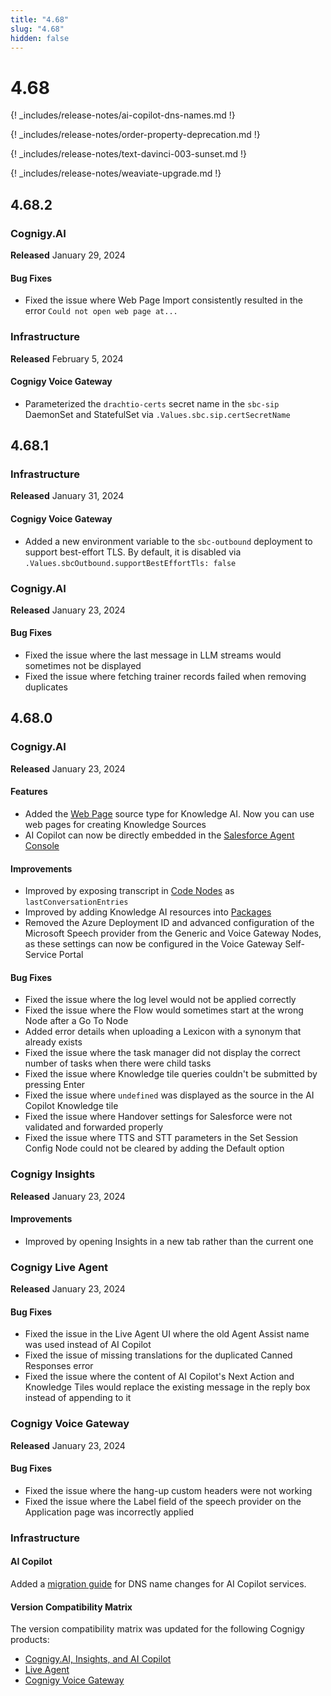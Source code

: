 ```yaml
---
title: "4.68"
slug: "4.68"
hidden: false
---
```


# 4.68

{! _includes/release-notes/ai-copilot-dns-names.md !}

{! _includes/release-notes/order-property-deprecation.md !}

{! _includes/release-notes/text-davinci-003-sunset.md !}

{! _includes/release-notes/weaviate-upgrade.md !}

## 4.68.2

### Cognigy.AI

**Released** January 29, 2024

#### Bug Fixes

- Fixed the issue where Web Page Import consistently resulted in the error `Could not open web page at...`

### Infrastructure

**Released** February 5, 2024

#### Cognigy Voice Gateway

- Parameterized the `drachtio-certs` secret name in the `sbc-sip` DaemonSet and StatefulSet via `.Values.sbc.sip.certSecretName`

## 4.68.1

### Infrastructure

**Released** January 31, 2024

#### Cognigy Voice Gateway

- Added a new environment variable to the `sbc-outbound` deployment to support best-effort TLS. By default, it is disabled via `.Values.sbcOutbound.supportBestEffortTls: false`

### Cognigy.AI

**Released** January 23, 2024

#### Bug Fixes

- Fixed the issue where the last message in LLM streams would sometimes not be displayed
- Fixed the issue where fetching trainer records failed when removing duplicates

## 4.68.0

### Cognigy.AI

**Released** January 23, 2024

#### Features

- Added the [Web Page](../ai/empower/knowledge-ai/web-page.md) source type for Knowledge AI. Now you can use web pages for creating Knowledge Sources
- AI Copilot can now be directly embedded in the [Salesforce Agent Console](https://github.com/Cognigy/salesforce-integrations)

#### Improvements

- Improved by exposing transcript in [Code Nodes](../ai/build/node-reference/basic/code/overview.md) as `lastConversationEntries`
- Improved by adding Knowledge AI resources into [Packages](../ai/build/packages.md)
- Removed the Azure Deployment ID and advanced configuration of the Microsoft Speech provider from the Generic and Voice Gateway Nodes, as these settings can now be configured in the Voice Gateway Self-Service Portal

#### Bug Fixes

- Fixed the issue where the log level would not be applied correctly
- Fixed the issue where the Flow would sometimes start at the wrong Node after a Go To Node
- Added error details when uploading a Lexicon with a synonym that already exists
- Fixed the issue where the task manager did not display the correct number of tasks when there were child tasks
- Fixed the issue where Knowledge tile queries couldn't be submitted by pressing Enter
- Fixed the issue where `undefined` was displayed as the source in the AI Copilot Knowledge tile
- Fixed the issue where Handover settings for Salesforce were not validated and forwarded properly
- Fixed the issue where TTS and STT parameters in the Set Session Config Node could not be cleared by adding the Default option

### Cognigy Insights

**Released** January 23, 2024

#### Improvements

- Improved by opening Insights in a new tab rather than the current one

### Cognigy Live Agent

**Released** January 23, 2024

#### Bug Fixes

- Fixed the issue in the Live Agent UI where the old Agent Assist name was used instead of AI Copilot
- Fixed the issue of missing translations for the duplicated Canned Responses error
- Fixed the issue where the content of AI Copilot's Next Action and Knowledge Tiles would replace the existing message in the reply box instead of appending to it

### Cognigy Voice Gateway

**Released** January 23, 2024

#### Bug Fixes

- Fixed the issue where the hang-up custom headers were not working
- Fixed the issue where the Label field of the speech provider on the Application page was incorrectly applied

### Infrastructure

#### AI Copilot

Added a [migration guide](../ai-copilot/installation/migration/ai-copilot-new-dns-names-migration.md) for DNS name changes for AI Copilot services. 

#### Version Compatibility Matrix

The version compatibility matrix was updated for the following Cognigy products:

- [Cognigy.AI, Insights, and AI Copilot](../ai/installation/version-compatibility-matrix.md)
- [Live Agent](../live-agent/installation/deployment/version-compatibility-matrix.md)
- [Cognigy Voice Gateway](../voice-gateway/installation/version-compatibility-matrix.md)